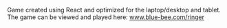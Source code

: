 Game created using React and optimized for the laptop/desktop and tablet. The game can be viewed and played here: www.blue-bee.com/ringer
